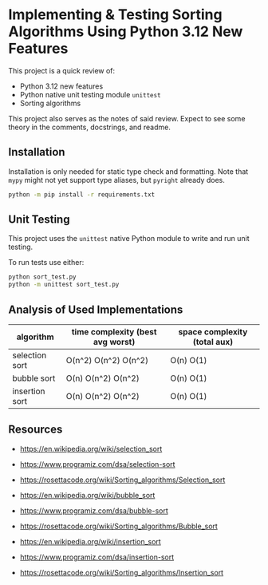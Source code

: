# Implementing & Testing Sorting Algorithms Using Python 3.12 New Features

This project is a quick review of:
  * Python 3.12 new features
  * Python native unit testing module `unittest`
  * Sorting algorithms

This project also serves as the notes of said review. Expect to see some theory in the
comments, docstrings, and readme.

## Installation

Installation is only needed for static type check and formatting. Note that
`mypy` might not yet support type aliases, but `pyright` already does.

```bash
python -m pip install -r requirements.txt
```

## Unit Testing

This project uses the `unittest` native Python module to write and run unit testing.

To run tests use either:

```bash
python sort_test.py
python -m unittest sort_test.py
```

## Analysis of Used Implementations

| algorithm      | time complexity (best avg worst)| space complexity (total aux)|
| ---            | ---                             | ---                         |
| selection sort | O(n^2) O(n^2) O(n^2)            | O(n) O(1)                   |
| bubble sort    | O(n) O(n^2) O(n^2)              | O(n) O(1)                   |
| insertion sort | O(n) O(n^2) O(n^2)              | O(n) O(1)                   |

## Resources
  * https://en.wikipedia.org/wiki/selection_sort
  * https://www.programiz.com/dsa/selection-sort
  * https://rosettacode.org/wiki/Sorting_algorithms/Selection_sort

  * https://en.wikipedia.org/wiki/bubble_sort
  * https://www.programiz.com/dsa/bubble-sort
  * https://rosettacode.org/wiki/Sorting_algorithms/Bubble_sort

  * https://en.wikipedia.org/wiki/insertion_sort
  * https://www.programiz.com/dsa/insertion-sort
  * https://rosettacode.org/wiki/Sorting_algorithms/Insertion_sort
